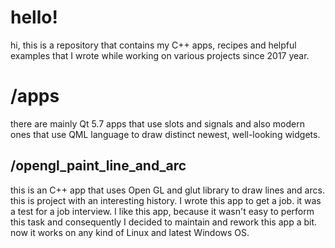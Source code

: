 # hello!
hi, this is a repository that contains my C++ apps, recipes and helpful examples that I wrote while working on various projects since 2017 year.

# /apps
there are mainly Qt 5.7 apps that use slots and signals and also modern ones that use QML language to draw distinct newest, well-looking widgets.

## /opengl_paint_line_and_arc
this is an C++ app that uses Open GL and glut library to draw lines and arcs. this is project with an interesting history. I wrote this app to get a job. it was a test for a job interview. I like this app, because it wasn't easy to perform this task and consequently I decided to maintain and rework this app a bit. now it works on any kind of Linux and latest Windows OS.
